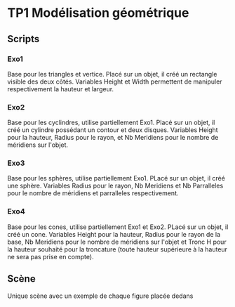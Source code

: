 # TP1 Modélisation géométrique

## Scripts

### Exo1
Base pour les triangles et vertice. Placé sur un objet, il créé un rectangle visible des deux côtés.
Variables Height et Width permettent de manipuler respectivement la hauteur et largeur.

### Exo2
Base pour les cyclindres, utilise partiellement Exo1. Placé sur un objet, il créé un cylindre possédant un contour et deux disques.
Variables Height pour la hauteur, Radius pour le rayon, et Nb Meridiens pour le nombre de méridiens sur l'objet.

### Exo3
Base pour les sphères, utilise partiellement Exo1. PLacé sur un objet, il créé une sphère.
Variables Radius pour le rayon, Nb Meridiens et Nb Parralleles pour le nombre de méridiens et parralleles respectivement.

### Exo4
Base pour les cones, utilise partiellement Exo1 et Exo2. PLacé sur un objet, il créé un cone.
Variables Height pour la hauteur, Radius pour le rayon de la base, Nb Meridiens pour le nombre de méridiens sur l'objet et Tronc H pour la hauteur souhaité pour la troncature (toute hauteur supérieure à la hauteur ne sera pas prise en compte).


## Scène

Unique scène avec un exemple de chaque figure placée dedans
